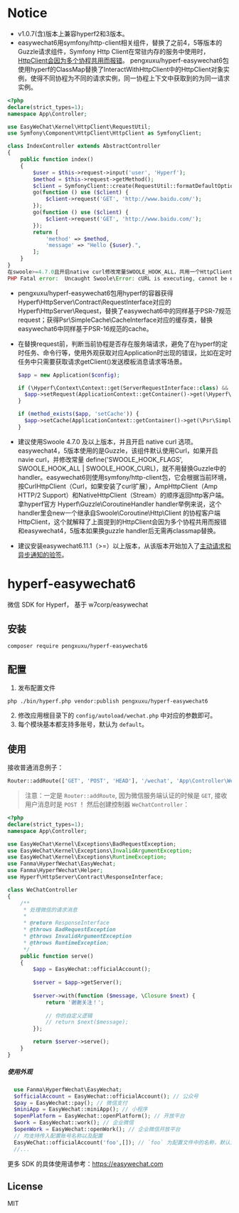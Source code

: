 # Notice
- v1.0.7(含)版本上兼容hyperf2和3版本。
- easywechat6用symfony/http-client相关组件，替换了之前4，5等版本的Guzzle请求组件，Symfony Http Client在常驻内存的服务中使用时，[HttpClient会因为多个协程共用而报错](https://github.com/swoole/swoole-src/issues/5008#issuecomment-1465458380)。 pengxuxu/hyperf-easywechat6包使用hyperf的ClassMap替换了InteractWithHttpClient中的HttpClient对象实例，使得不同协程为不同的请求实例，同一协程上下文中获取到的为同一请求实例。

```php
<?php
declare(strict_types=1);
namespace App\Controller;

use EasyWeChat\Kernel\HttpClient\RequestUtil;
use Symfony\Component\HttpClient\HttpClient as SymfonyClient;

class IndexController extends AbstractController
{
    public function index()
    {
        $user = $this->request->input('user', 'Hyperf');
        $method = $this->request->getMethod();
        $client = SymfonyClient::create(RequestUtil::formatDefaultOptions([]));
        go(function () use ($client) {
            $client->request('GET', 'http://www.baidu.com/');
        });
        go(function () use ($client) {
            $client->request('GET', 'http://www.baidu.com/');
        });
        return [
            'method' => $method,
            'message' => "Hello {$user}.",
        ];
    }
}
在swoole>=4.7.0且开启native curl修改常量SWOOLE_HOOK_ALL，共用一个HttpClient情况下，报错信息：
PHP Fatal error:  Uncaught Swoole\Error: cURL is executing, cannot be operated in /data/project/hyperf-skeleton/vendor/symfony/http-client/Response/CurlResponse.php:366
```
- pengxuxu/hyperf-easywechat6包用hyperf的容器获得Hyperf\HttpServer\Contract\RequestInterface对应的Hyperf\HttpServer\Request，替换了easywechat6中的同样基于PSR-7规范request；获得Psr\SimpleCache\CacheInterface对应的缓存类，替换easywechat6中同样基于PSR-16规范的cache。
- 在替换request前，判断当前协程是否存在服务端请求，避免了在hyperf的定时任务、命令行等，使用外观获取对应Application时出现的错误，比如在定时任务中只需要获取请求getClient()发送模板消息请求等场景。
  ```php
  $app = new Application($config);

  if (\Hyperf\Context\Context::get(ServerRequestInterface::class) && method_exists($app, 'setRequest')) {
    $app->setRequest(ApplicationContext::getContainer()->get(\Hyperf\HttpServer\Contract\RequestInterface));
  }

  if (method_exists($app, 'setCache')) {
    $app->setCache(ApplicationContext::getContainer()->get(\Psr\SimpleCache\CacheInterface::class));
  }
  ```

- 建议使用Swoole 4.7.0 及以上版本，并且开启 native curl 选项。easywechat4，5版本使用的是Guzzle，该组件默认使用Curl，如果开启navie curl，并修改常量 define('SWOOLE_HOOK_FLAGS', SWOOLE_HOOK_ALL | SWOOLE_HOOK_CURL)，就不用替换Guzzle中的handler。easywechat6则使用symfony/http-client包，它会根据当前环境，按CurlHttpClient（Curl，如果安装了curl扩展），AmpHttpClient（Amp HTTP/2 Support）和NativeHttpClient（Stream）的顺序返回http客户端。
拿hyperf官方 Hyperf\Guzzle\CoroutineHandler handler举例来说，这个handler里会new一个继承自Swoole\Coroutine\Http\Client 的协程客户端HttpClient，这个就解释了上面提到的HttpClient会因为多个协程共用而报错和easywechat4，5版本如果换guzzle handler后无需再classmap替换。

- 建议安装easywechat6.11.1（>=）以上版本，从该版本开始加入了[主动请求和异步通知的验签](https://easywechat.com/6.x/pay/index.html#%E4%B8%80%E4%BA%9B%E5%8F%AF%E8%83%BD%E4%BC%9A%E7%94%A8%E5%88%B0%E7%9A%84)。
# hyperf-easywechat6

微信 SDK for Hyperf， 基于 w7corp/easywechat

## 安装

~~~shell script
composer require pengxuxu/hyperf-easywechat6 
~~~

## 配置

1. 发布配置文件

~~~shell script
php ./bin/hyperf.php vendor:publish pengxuxu/hyperf-easywechat6
~~~

2. 修改应用根目录下的 `config/autoload/wechat.php` 中对应的参数即可。
3. 每个模块基本都支持多账号，默认为 `default`。

## 使用

接收普通消息例子：

```php
Router::addRoute(['GET', 'POST', 'HEAD'], '/wechat', 'App\Controller\WeChatController@serve');
```

> 注意：一定是 `Router::addRoute`, 因为微信服务端认证的时候是 `GET`, 接收用户消息时是 `POST` ！ 然后创建控制器 `WeChatController`：

```php
<?php
declare(strict_types=1);
namespace App\Controller;

use EasyWeChat\Kernel\Exceptions\BadRequestException;
use EasyWeChat\Kernel\Exceptions\InvalidArgumentException;
use EasyWeChat\Kernel\Exceptions\RuntimeException;
use Fanma\HyperfWechat\EasyWechat;
use Fanma\HyperfWechat\Helper;
use Hyperf\HttpServer\Contract\ResponseInterface;

class WeChatController
{
    /**
     * 处理微信的请求消息
     *
     * @return ResponseInterface
     * @throws BadRequestException
     * @throws InvalidArgumentException
     * @throws RuntimeException;
     */
    public function serve()
    {
        $app = EasyWechat::officialAccount();
        
        $server = $app->getServer();
        
        $server->with(function ($message, \Closure $next) {
            return '谢谢关注！';
            
            // 你的自定义逻辑
            // return $next($message);
        });

        return $server->serve();
    }
}
```

##### 使用外观

```php
  use Fanma\HyperfWechat\EasyWechat;
  $officialAccount = EasyWechat::officialAccount(); // 公众号
  $pay = EasyWechat::pay(); // 微信支付
  $miniApp = EasyWechat::miniApp(); // 小程序
  $openPlatform = EasyWechat::openPlatform(); // 开放平台
  $work = EasyWechat::work(); // 企业微信
  $openWork = EasyWechat::openWork(); // 企业微信开放平台  
  // 均支持传入配置账号名称以及配置
  EasyWeChat::officialAccount('foo',[]); // `foo` 为配置文件中的名称，默认为 `default`。`[]` 可覆盖账号配置
  //...
```

更多 SDK 的具体使用请参考：https://easywechat.com

## License

MIT


